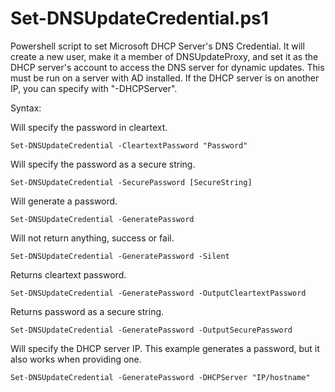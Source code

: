# Set-DNSUpdateCredential.ps1
Powershell script to set Microsoft DHCP Server's DNS Credential. It will create a new user, make it a member of DNSUpdateProxy, and set it as the DHCP server's account to access the DNS server for dynamic updates. This must be run on a server with AD installed. If the DHCP server is on another IP, you can specify with "-DHCPServer".

Syntax:

Will specify the password in cleartext.
<pre><code>Set-DNSUpdateCredential -CleartextPassword "Password"</code></pre>

Will specify the password as a secure string.
<pre><code>Set-DNSUpdateCredential -SecurePassword [SecureString]</code></pre>

Will generate a password.
<pre><code>Set-DNSUpdateCredential -GeneratePassword</code></pre>

Will not return anything, success or fail.
<pre><code>Set-DNSUpdateCredential -GeneratePassword -Silent</code></pre>

Returns cleartext password.
<pre><code>Set-DNSUpdateCredential -GeneratePassword -OutputCleartextPassword</code></pre>

Returns password as a secure string.
<pre><code>Set-DNSUpdateCredential -GeneratePassword -OutputSecurePassword</code></pre>

Will specify the DHCP server IP. This example generates a password, but it also works when providing one.
<pre><code>Set-DNSUpdateCredential -GeneratePassword -DHCPServer "IP/hostname" <string></code></pre>
